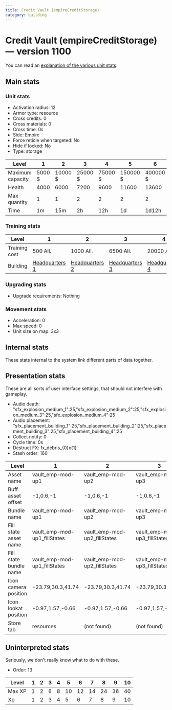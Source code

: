 ```yaml
---
title: Credit Vault (empireCreditStorage)
category: building
---
```


# Credit Vault (empireCreditStorage) — version 1100

You can read an [explanation  of the various unit stats](unitexplained.md).

## Main stats

### Unit stats

  * Activation radius: 12
  * Armor type: resource
  * Cross credits: 0
  * Cross materials: 0
  * Cross time: 0s
  * Side: Empire
  * Force reticle when targeted: No
  * Hide if locked: No
  * Type: storage

|Level           |1     |2      |3      |4      |5       |6       |7       |8       |9        |10       |
|----------------|------|-------|-------|-------|--------|--------|--------|--------|---------|---------|
|Maximum capacity|5000 $|10000 $|25000 $|75000 $|150000 $|400000 $|500000 $|700000 $|1000000 $|1500000 $|
|Health          |4000  |6000   |7200   |9600   |11600   |13600   |15600   |17600   |19600    |21600    |
|Max quantity    |1     |1      |2      |2      |2       |2       |2       |3       |4        |4        |
|Time            |1m    |15m    |2h     |12h    |1d      |1d12h   |2d      |3d      |6d       |1w3d     |


### Training stats

|Level        |1                              |2                              |3                              |4                              |5                              |6                              |7                              |8                              |9                              |10                              |
|-------------|-------------------------------|-------------------------------|-------------------------------|-------------------------------|-------------------------------|-------------------------------|-------------------------------|-------------------------------|-------------------------------|--------------------------------|
|Training cost|500 All.                       |1000 All.                      |6500 All.                      |20000 All.                     |40000 All.                     |115000 All.                    |230000 All.                    |500000 All.                    |1500000 All.                   |2500000 All.                    |
|Building     |[Headquarters 1](empireHQ.html)|[Headquarters 2](empireHQ.html)|[Headquarters 3](empireHQ.html)|[Headquarters 4](empireHQ.html)|[Headquarters 5](empireHQ.html)|[Headquarters 6](empireHQ.html)|[Headquarters 7](empireHQ.html)|[Headquarters 8](empireHQ.html)|[Headquarters 9](empireHQ.html)|[Headquarters 10](empireHQ.html)|


### Upgrading stats

  * Upgrade requirements: Nothing

### Movement stats

  * Acceleration: 0
  * Max speed: 0
  * Unit size on map: 3x3

## Internal stats

These stats internal to the system link different parts of data together.


## Presentation stats

These are all sorts of user interface settings, that should not interfere with gameplay.

  * Audio death: "sfx_explosion_medium_1":25,"sfx_explosion_medium_2":25,"sfx_explosion_medium_3":25,"sfx_explosion_medium_4":25
  * Audio placement: "sfx_placement_building_1":25,"sfx_placement_building_2":25,"sfx_placement_building_3":25,"sfx_placement_building_4":25
  * Collect notify: 0
  * Cycle time: 0s
  * Destruct FX: fx_debris_{0}x{1}
  * Stash order: 160

|Level                 |1                           |2                           |3                           |4                           |5                           |6                           |7                           |8-10                        |
|----------------------|----------------------------|----------------------------|----------------------------|----------------------------|----------------------------|----------------------------|----------------------------|----------------------------|
|Asset name            |vault_emp-mod-up1           |vault_emp-mod-up2           |vault_emp-mod-up3           |vault_emp-mod-up4           |vault_emp-mod-up5           |vault_emp-mod-up6           |vault_emp-mod-up7           |vault_emp-mod-up8           |
|Buff asset offset     |-1,0.6,-1                   |-1,0.6,-1                   |-1,0.6,-1                   |-1,0.6,-1                   |-1,0.6,-1                   |-1.4,0.6,-1.4               |-1.8,0.6,-1.8               |-1.8,0.6,-1.8               |
|Bundle name           |vault_emp-mod-up1           |vault_emp-mod-up2           |vault_emp-mod-up3           |vault_emp-mod-up4           |vault_emp-mod-up5           |vault_emp-mod-up6           |vault_emp-mod-up7           |vault_emp-mod-up8           |
|Fill state asset name |vault_emp-mod-up1_fillStates|vault_emp-mod-up2_fillStates|vault_emp-mod-up3_fillStates|vault_emp-mod-up4_fillStates|vault_emp-mod-up5_fillStates|vault_emp-mod-up6_fillStates|vault_emp-mod-up7_fillStates|vault_emp-mod-up7_fillStates|
|Fill state bundle name|vault_emp-mod-up1_fillStates|vault_emp-mod-up2_fillStates|vault_emp-mod-up3_fillStates|vault_emp-mod-up4_fillStates|vault_emp-mod-up5_fillStates|vault_emp-mod-up6_fillStates|vault_emp-mod-up7_fillStates|vault_emp-mod-up7_fillStates|
|Icon camera position  |-23.79,30.3,41.74           |-23.79,30.3,41.74           |-23.79,30.3,41.74           |-23.79,30.3,41.74           |-23.79,30.3,41.74           |-23.79,30.3,41.74           |-23.79,30.3,41.74           |-26.37,33.22,45.21          |
|Icon lookat position  |-0.97,1.57,-0.66            |-0.97,1.57,-0.66            |-0.97,1.57,-0.66            |-0.97,1.57,-0.66            |-0.97,1.57,-0.66            |-0.97,1.57,-0.66            |-0.97,1.57,-0.66            |-0.88,1.44,-0.76            |
|Store tab             |resources                   |(not found)                 |(not found)                 |(not found)                 |(not found)                 |(not found)                 |(not found)                 |(not found)                 |


## Uninterpreted stats

Seriously, we don't really know what to do with these.

  * Order: 13

|Level |1|2|3|4|5 |6 |7 |8 |9 |10|
|------|-|-|-|-|--|--|--|--|--|--|
|Max XP|1|2|6|8|10|12|14|24|36|40|
|Xp    |1|2|3|4|5 |6 |7 |8 |9 |10|


